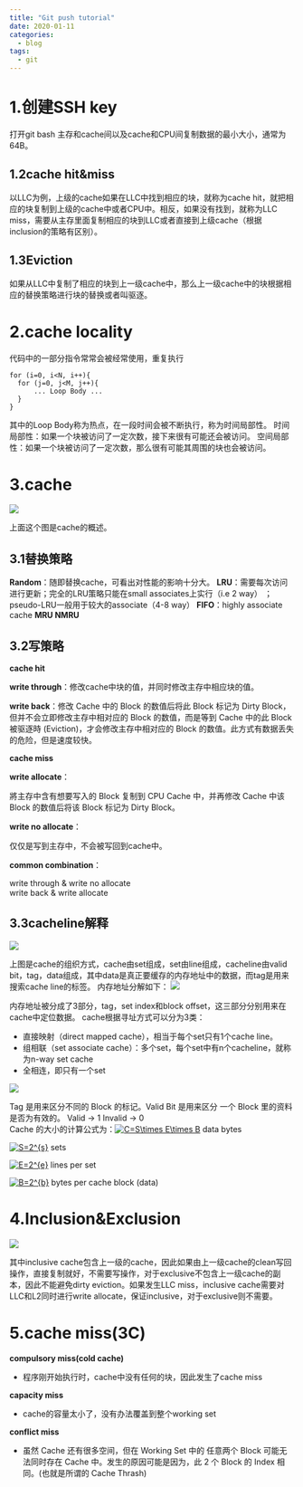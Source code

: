 ```yaml
---
title: "Git push tutorial"
date: 2020-01-11
categories:
  - blog
tags:
  - git
---
```

 
# 1.创建SSH key
打开git bash
主存和cache间以及cache和CPU间复制数据的最小大小，通常为64B。
## 1.2cache hit&miss
以LLC为例，上级的cache如果在LLC中找到相应的块，就称为cache hit，就把相应的块复制到上级的cache中或者CPU中。相反，如果没有找到，就称为LLC miss，需要从主存里面复制相应的块到LLC或者直接到上级cache（根据inclusion的策略有区别）。
## 1.3Eviction
如果从LLC中复制了相应的块到上一级cache中，那么上一级cache中的块根据相应的替换策略进行块的替换或者叫驱逐。
# 2.cache locality
代码中的一部分指令常常会被经常使用，重复执行
```
for (i=0, i<N, i++){
  for (j=0, j<M, j++){
      ... Loop Body ...
  }     
}
```
其中的Loop Body称为热点，在一段时间会被不断执行，称为时间局部性。
时间局部性：如果一个块被访问了一定次数，接下来很有可能还会被访问。
空间局部性：如果一个块被访问了一定次数，那么很有可能其周围的块也会被访问。
# 3.cache 
![](/assets/images/1.png)

上面这个图是cache的概述。
## 3.1替换策略
**Random**：随即替换cache，可看出对性能的影响十分大。
**LRU**：需要每次访问进行更新；完全的LRU策略只能在small associates上实行（i.e 2 way）
； pseudo-LRU一般用于较大的associate（4-8 way）
**FIFO**：highly associate cache
**MRU NMRU**
## 3.2写策略
**cache hit**

**write through**：修改cache中块的值，并同时修改主存中相应块的值。

**write back**：修改 Cache 中的 Block 的数值后将此 Block 标记为 Dirty Block，但并不会立即修改主存中相对应的 Block 的数值，而是等到 Cache 中的此 Block 被驱逐時 (Eviction)，才会修改主存中相对应的 Block 的数值。此方式有数据丢失的危险，但是速度较快。

**cache miss**

**write allocate**：

將主存中含有想要写入的 Block 复制到 CPU Cache 中，并再修改 Cache 中该 Block 的数值后将该 Block 标记为 Dirty Block。

**write no allocate**：

仅仅是写到主存中，不会被写回到cache中。

**common combination**：

write through & write no allocate   
write back & write allocate
## 3.3cacheline解释
![](/assets/images/Image.png)

上图是cache的组织方式，cache由set组成，set由line组成，cacheline由valid bit，tag，data组成，其中data是真正要缓存的内存地址中的数据，而tag是用来搜索cache line的标签。
内存地址分解如下：
![](/assets/images/3.png)

内存地址被分成了3部分，tag，set index和block offset，这三部分分别用来在cache中定位数据。
cache根据寻址方式可以分为3类：
* 直接映射（direct mapped cache），相当于每个set只有1个cache line。
* 组相联（set associate cache）：多个set，每个set中有n个cacheline，就称为n-way set cache
* 全相连，即只有一个set

![](/assets/images/4.png)

Tag 是用来区分不同的 Block 的标记。Valid Bit 是用来区分 一个 Block 里的资料是否为有效的。
Valid -> 1  Invalid -> 0  
Cache 的大小的计算公式为：<a href="https://www.codecogs.com/eqnedit.php?latex=\inline&space;C=S\times&space;E\times&space;B" target="_blank"><img src="https://latex.codecogs.com/svg.latex?\inline&space;C=S\times&space;E\times&space;B" title="C=S\times E\times B" /></a> data bytes

<a href="https://www.codecogs.com/eqnedit.php?latex=\inline&space;S=2^{s}" target="_blank"><img src="https://latex.codecogs.com/svg.latex?\inline&space;S=2^{s}" title="S=2^{s}" /></a> sets

<a href="https://www.codecogs.com/eqnedit.php?latex=\inline&space;E=2^{e}" target="_blank"><img src="https://latex.codecogs.com/svg.latex?\inline&space;E=2^{e}" title="E=2^{e}" /></a> lines per set

<a href="https://www.codecogs.com/eqnedit.php?latex=\inline&space;B=2^{b}" target="_blank"><img src="https://latex.codecogs.com/svg.latex?\inline&space;B=2^{b}" title="B=2^{b}" /></a> bytes per cache block (data)

# 4.Inclusion&Exclusion
![](/assets/images/5.png)

其中inclusive cache包含上一级的cache，因此如果由上一级cache的clean写回操作，直接复制就好，不需要写操作，对于exclusive不包含上一级cache的副本，因此不能避免dirty eviction。如果发生LLC miss，inclusive cache需要对LLC和L2同时进行write allocate，保证inclusive，对于exclusive则不需要。
# 5.cache miss(3C)

**compulsory miss(cold cache)**
* 程序刚开始执行时，cache中没有任何的块，因此发生了cache miss

**capacity miss**
* cache的容量太小了，没有办法覆盖到整个working set

**conflict miss**
* 虽然 Cache 还有很多空间，但在 Working Set 中的 任意两个 Block 可能无法同时存在 Cache 中。发生的原因可能是因为，此 2 个 Block 的 Index 相同。(也就是所谓的 Cache Thrash)

